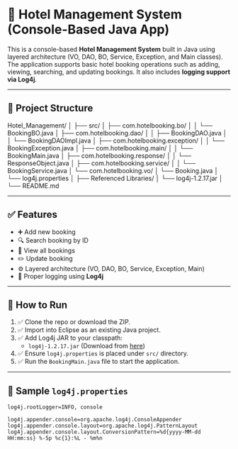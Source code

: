 # 🏨 Hotel Management System (Console-Based Java App)

This is a console-based **Hotel Management System** built in Java using layered architecture (VO, DAO, BO, Service, Exception, and Main classes). The application supports basic hotel booking operations such as adding, viewing, searching, and updating bookings. It also includes **logging support via Log4j**.

---

## 📂 Project Structure

Hotel_Management/
│
├── src/
│ ├── com.hotelbooking.bo/
│ │ └── BookingBO.java
│ ├── com.hotelbooking.dao/
│ │ ├── BookingDAO.java
│ │ └── BookingDAOImpl.java
│ ├── com.hotelbooking.exception/
│ │ └── BookingException.java
│ ├── com.hotelbooking.main/
│ │ └── BookingMain.java
│ ├── com.hotelbooking.response/
│ │ └── ResponseObject.java
│ ├── com.hotelbooking.service/
│ │ └── BookingService.java
│ └── com.hotelbooking.vo/
│ └── Booking.java
│ └── log4j.properties
│
├── Referenced Libraries/
│ └── log4j-1.2.17.jar
│
└── README.md


---

## ✅ Features

- ➕ Add new booking  
- 🔍 Search booking by ID  
- 📄 View all bookings  
- ✏️ Update booking  
- ⚙️ Layered architecture (VO, DAO, BO, Service, Exception, Main)  
- 🧾 Proper logging using **Log4j**

---

## 🧪 How to Run

1. ✅ Clone the repo or download the ZIP.
2. ✅ Import into Eclipse as an existing Java project.
3. ✅ Add Log4j JAR to your classpath:
   - `log4j-1.2.17.jar` (Download from [here](https://archive.apache.org/dist/logging/log4j/1.2.17/))
4. ✅ Ensure `log4j.properties` is placed under `src/` directory.
5. ✅ Run the `BookingMain.java` file to start the application.

---

## 📝 Sample `log4j.properties`

```properties
log4j.rootLogger=INFO, console

log4j.appender.console=org.apache.log4j.ConsoleAppender
log4j.appender.console.layout=org.apache.log4j.PatternLayout
log4j.appender.console.layout.ConversionPattern=%d{yyyy-MM-dd HH:mm:ss} %-5p %c{1}:%L - %m%n

